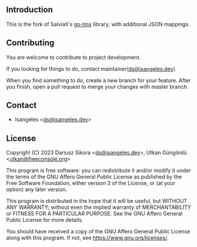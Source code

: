 ## Introduction
This is the fork of Salviati's [go-tmx](https://github.com/salviati/go-tmx) library, with additional JSON mappings.

## Contributing
You are welcome to contribute to project development.

If you looking for things to do, contact maintainer(ds@isangeles.dev).

When you find something to do, create a new branch for your feature.
After you finish, open a pull request to merge your changes with master branch.

## Contact
* Isangeles <<ds@isangeles.dev>>

## License
Copyright (C) 2023 Dariusz Sikora <<ds@isangeles.dev>>, Utkan Güngördü <<utkan@freeconsole.org>>

This program is free software: you can redistribute it and/or modify
it under the terms of the GNU Affero General Public License as published by
the Free Software Foundation, either version 3 of the License, or
(at your option) any later version.

This program is distributed in the hope that it will be useful,
but WITHOUT ANY WARRANTY; without even the implied warranty of
MERCHANTABILITY or FITNESS FOR A PARTICULAR PURPOSE.  See the
GNU Affero General Public License for more details.

You should have received a copy of the GNU Affero General Public License
along with this program.  If not, see <https://www.gnu.org/licenses/>.

